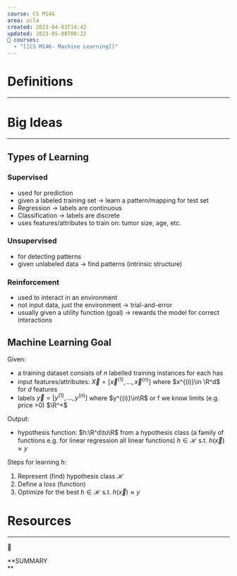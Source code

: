 ```yaml
---
course: CS M146
area: ucla
created: 2023-04-03T14:42
updated: 2023-05-08T00:22
📕 courses:
  - "[[CS M146- Machine Learning]]"
---
```

# Definitions

---

# Big Ideas

---

## Types of Learning

### Supervised

- used for prediction
- given a labeled training set → learn a pattern/mapping for test set
- Regression → labels are continuous
- Classification → labels are discrete
- uses features/attributes to train on: tumor size, age, etc.

### Unsupervised

- for detecting patterns
- given unlabeled data → find patterns (intrinsic structure)

### Reinforcement

- used to interact in an environment
- not input data, just the environment → trial-and-error
- usually given a utility function (goal) → rewards the model for correct interactions

## Machine Learning Goal

Given:

- a training dataset consists of $n$﻿ labelled training instances for each has
- input features/attributes: $\vec X = [\vec x^{(1)},…,\vec x^{(n)}]$﻿ where $x^{(i)}\in \R^d$﻿ for $d$﻿ features
- labels $\vec y=[y^{(1)},…,y^{(n)}]$﻿ where $y^{(i)}\in\R$﻿ or f we know limits (e.g. price >0) $\R^+$﻿

Output:

- hypothesis function: $h:\R^d\to\R$﻿ from a hypothesis class (a family of functions e.g. for linear regression all linear functions) $h\in \mathcal H$﻿ s.t. $h(\vec x)\approx y$﻿

  

Steps for learning $h$﻿:

1. Represent (find) hypothesis class $\mathcal H$﻿
2. Define a loss (function)
3. Optimize for the best $h\in \mathcal H$﻿ s.t. $h(\vec x)\approx y$﻿

# Resources

---

[](https://www.notion.soundefined)

📌

**SUMMARY  
**